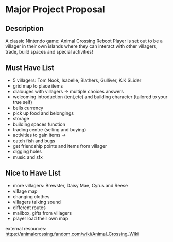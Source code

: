 # Major Project Proposal

## Description

A classic Nintendo game: Animal Crossing Reboot
Player is set out to be a villager in their own islands where they can interact with other villagers, trade, build spaces and special activities!

## Must Have List

- 5 villagers: Tom Nook, Isabelle, Blathers, Gulliver, K.K SLider
- grid map to place items
- dialouges with villagers -> multiple choices answers
- welcoming introduction (tent,etc) and building character (tailored to your true self)
- bells currency 
- pick up food and belongings
- storage
- building spaces function
- trading centre (selling and buying)
- activities to gain items ->
- catch fish and bugs
- get friendship points and items from villager
- digging holes
- music and sfx

## Nice to Have List

- more villagers: Brewster, Daisy Mae, Cyrus and Reese
- village map
- changing clothes
- villagers talking sound
- different routes
- mailbox, gifts from villagers
- player load their own map


external resources:
https://animalcrossing.fandom.com/wiki/Animal_Crossing_Wiki
